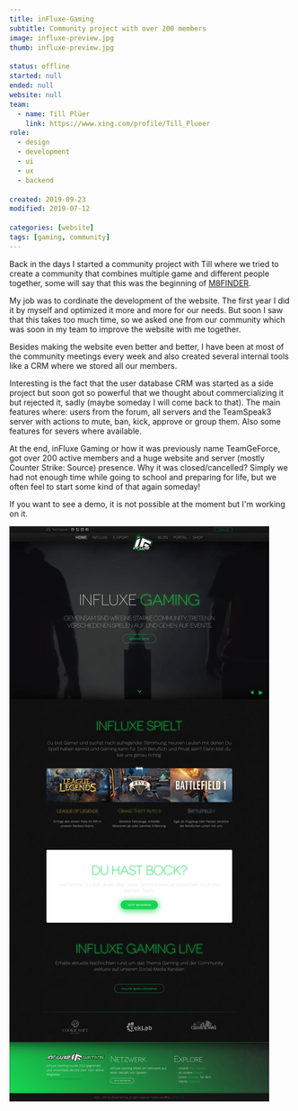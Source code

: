 ```yaml
---
title: inFluxe-Gaming
subtitle: Community project with over 200 members
image: influxe-preview.jpg
thumb: influxe-preview.jpg

status: offline
started: null
ended: null
website: null
team:
  - name: Till Plüer
    link: https://www.xing.com/profile/Till_Plueer
role:
  - design
  - development
  - ui
  - ux
  - backend

created: 2019-09-23
modified: 2019-07-12

categories: [website]
tags: [gaming, community]
---
```


Back in the days I started a community project with Till where we tried to create a
community that combines multiple game and different people together, some will say that
this was the beginning of [M8FINDER](/projects/m8finder).

My job was to cordinate the development of the website. The first year I did it by myself
and optimized it more and more for our needs. But soon I saw that this takes too much
time, so we asked one from our community which was soon in my team to improve the website
with me together.

Besides making the website even better and better, I have been at most of the community
meetings every week and also created several internal tools like a CRM where we stored all
our members.

Interesting is the fact that the user database CRM was started as a side project but soon
got so powerful that we thought about commercializing it but rejected it, sadly (maybe
someday I will come back to that). The main features where: users from the forum, all
servers and the TeamSpeak3 server with actions to mute, ban, kick, approve or group them.
Also some features for severs where available.

At the end, inFluxe Gaming or how it was previously name TeamGeForce, got over 200 active
members and a huge website and server (mostly Counter Strike: Source) presence. Why it was
closed/cancelled? Simply we had not enough time while going to school and preparing for
life, but we often feel to start some kind of that again someday!

If you want to see a demo, it is not possible at the moment but I'm working on it.

![inFluxe Gaming](influxe.png)

